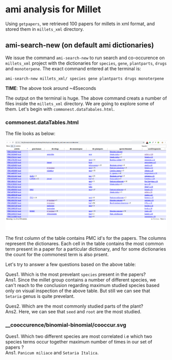 # ami analysis for Millet

Using `getpapers`, we retrieved 100 papers for millets in xml format, and stored them in `millets_xml` directory.

## ami-search-new (on default ami dictionaries)
We issue the command `ami-search-new` to run search and co-occurence on `millets_xml` project with the dictionaries for `species`, `gene`, `plantparts`, `drugs` and `monoterpene`. The exact command entered at the terminal is:
```
ami-search-new millets_xml/ species gene plantparts drugs monoterpene
```

**TIME**: The above took around ~45seconds

The output on the terminal is huge. The above command creats a number of files inside the `millets_xml` directory. We are going to explore some of them. Let's begin with `commonest.dataTabales.html`.

### commonest.dataTables.html
The file looks as below:

![commonest.dataTables.html](assets/commonest_dataTables.png)

The first column of the table contains PMC id's for the papers. The columns represent the dictionares. Each cell in the table contains the most common term present in a paper for a particular dictionary, and for some dictionaries the count for the commonest term is also prsent. 

Let's try to answer a few questions based on the above table:

Ques1. Which is the most prevelant `species` present in the papers?   
Ans1.  Since the millet group contains a number of different species, we can't reach to the conclusion regarding maximum studied species based only on visual inspection of the above table. But still we can see that `Setaria` genus is quite prevelant. 

Ques2.  Which are the most commonly studied parts of the plant?   
Ans2.  Here, we can see that `seed` and `root` are the most studied.

### __cooccurence/binomial-binomial/cooccur.svg
Ques1. Which two different species are most correlated i.e which two species terms occur together maximum number of times in our set of papers ?   
Ans1. `Panicum miliace` and `Setaria Italica`. 





